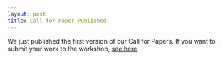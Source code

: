 ```yaml
---
layout: post
title: Call for Paper Published
---
```


We just published the first version of our Call for Papers. If you want to submit your work to the workshop, [see here](/cfp) 
